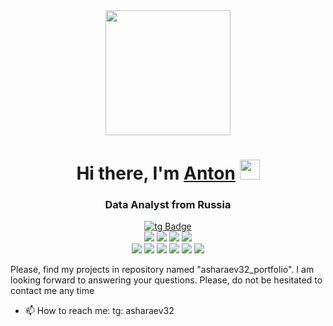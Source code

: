 <div id="header" align="center">
  <img src="https://media.giphy.com/media/dWesBcTLavkZuG35MI/giphy.gif" width="200"/>
</div>


<h1 align="center">Hi there, I'm <a href="https://hh.ru/applicant/resumes/short?resume=14c61d81ff0b1d04d10039ed1f304366337a6c" target="_blank">Anton</a> 
<img src="https://github.com/blackcater/blackcater/raw/main/images/Hi.gif" height="32"/></h1>
<h3 align="center">Data Analyst from Russia</h3>

<div id="badges" align="center">
  <a href="https://t.me/asharaev32">
    <img src="https://img.shields.io/badge/telegram-blue?logo=telegram&logoColor=white&style=for-the-badge" alt="tg Badge"/>
  </a>
</div>
<div align="center">
  <img src="https://komarev.com/ghpvc/?username=asharaev32&style=flat-square&color=blue" alt=""/>
</div>

<div id="header" align="center">
  <img src="https://img.shields.io/badge/use-Python-green" />
  <img src="https://img.shields.io/badge/use-PostgreSQL-orange" />
  <img src="https://img.shields.io/badge/use-Tableau-blue" />  
   <img src="https://img.shields.io/badge/use-A%2FB%20--%20tests%20-brightgreen" />   
</div>

<div id="header" align="center">
  <img src="https://img.shields.io/badge/use-pandas-yellow" />
  <img src="https://img.shields.io/badge/use-seaborn-yellow" />
  <img src="https://img.shields.io/badge/use-matplotlib-yellow" />
  <img src="https://img.shields.io/badge/use-numpy-yellow" />
  <img src="https://img.shields.io/badge/use-Pandas-yellow" />
  <img src="https://img.shields.io/badge/know-sklearn-blue" />
</div>


Please, find my projects in repository named "asharaev32_portfolio". I am looking forward to answering your questions. Please, do not be hesitated to contact me any time 

- 📫 How to reach me: tg: asharaev32
